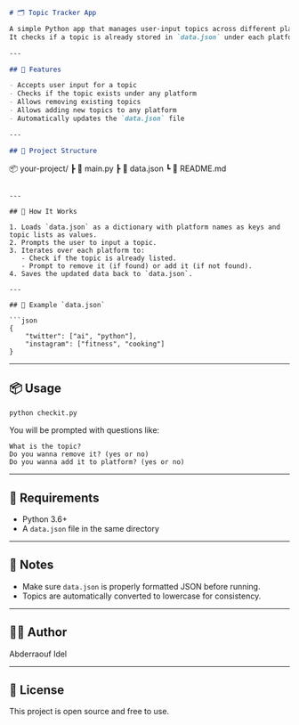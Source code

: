 ```markdown
# 🗂️ Topic Tracker App

A simple Python app that manages user-input topics across different platforms.  
It checks if a topic is already stored in `data.json` under each platform, lets the user remove or add it interactively, and saves the updated data back to the file.

---

## 🚀 Features

- Accepts user input for a topic
- Checks if the topic exists under any platform
- Allows removing existing topics
- Allows adding new topics to any platform
- Automatically updates the `data.json` file

---

## 📁 Project Structure

```

📦 your-project/
┣ 📄 main.py
┣ 📄 data.json
┗ 📄 README.md

````

---

## 🧠 How It Works

1. Loads `data.json` as a dictionary with platform names as keys and topic lists as values.
2. Prompts the user to input a topic.
3. Iterates over each platform to:
   - Check if the topic is already listed.
   - Prompt to remove it (if found) or add it (if not found).
4. Saves the updated data back to `data.json`.

---

## 📝 Example `data.json`

```json
{
    "twitter": ["ai", "python"],
    "instagram": ["fitness", "cooking"]
}
````

---

## 📦 Usage

```bash
python checkit.py
```

You will be prompted with questions like:

```
What is the topic?
Do you wanna remove it? (yes or no)
Do you wanna add it to platform? (yes or no)
```

---

## 🔧 Requirements

* Python 3.6+
* A `data.json` file in the same directory

---

## 📌 Notes

* Make sure `data.json` is properly formatted JSON before running.
* Topics are automatically converted to lowercase for consistency.

---

## 🧑‍💻 Author

Abderraouf Idel

---

## 📜 License

This project is open source and free to use.

```
